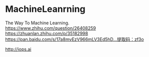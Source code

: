 # MachineLeanrning
The Way To Machine Learning.<br/>
https://www.zhihu.com/question/26408259
<br/>
https://zhuanlan.zhihu.com/p/35182998
<br/>
https://pan.baidu.com/s/17a8mvEzV966mLV3Ed5hD...提取码：zf3o

http://iops.ai
